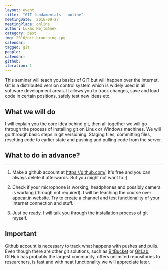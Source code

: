 ```yaml
---
layout: event
title:  "GIT fundamentals - online"
meetingDate:  2016-09-27
meetingPlace: online
author: Lukáš Hejtmánek
category: past
img: 2016/git-branching.jpg
calendar:
tagged: git
people:
calendar:
github:
iteration: 1
---
```

This seminar will teach you basics of GIT but will happen over the internet. Git is a distributed version control system which is widely used in all software development areas. It allows you to track changes, save and load code in certain positions, safely test new ideas etc.

## What we will do
I will explain you the core idea behind git, then all together we will go through the process of installing git on Linux or Windows machines. We will go through basic steps in git versioning. Staging files, committing files, resetting code to earlier state and pushing and pulling code from the server.

## What to do in advance?
-----------
1. Make a github account at https://github.com/. It's free and you can always delete it afterwards. But you might not want to ;)

2. Check if your microphone is working, headphones and possibly camera is working (through not required). I will be teaching the course over [appear.in](https://appear.in) website. Try to create a channel and test functionality of your Internet connection and stuff.

3. Just be ready. I will talk you through the installation process of git myself.

## Important

Github account is necessary to track what happens with pushes and pulls. Even though there are other git solutions, such as [BitBucket](https://bitbucket.com/) or [GitLab](https://gitlab.com/), GitHub has probably the largest community, offers unlimited repositories to researchers, is fast and with neat functionality we will appreciate later.
